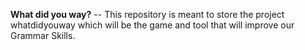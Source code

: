 **What did you way?** -- This repository is meant to store the project whatdidyouway which will be the game and tool that will improve our Grammar Skills.
